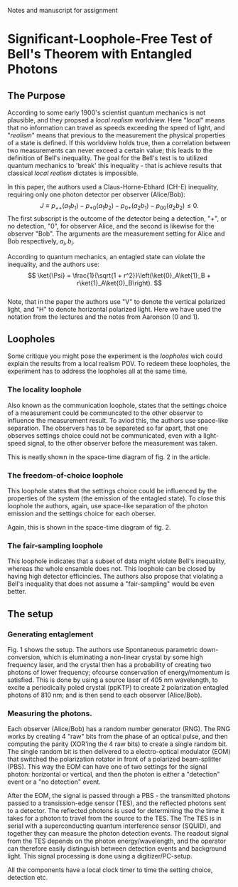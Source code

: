 Notes and manuscript for assignment
# Significant-Loophole-Free Test of Bell's Theorem with Entangled Photons
## The Purpose
According to some early 1900's scientist quantum mechanics is not plausible, and they propsed a *local realism* worldview. Here "*local*" means that no information can travel as speeds exceeding the speed of light, and "*realism*" means that previous to the measurement the physical properties of a state is defined. If this worldview holds true, then a correlation between two measurements can never exceed a certain value; this leads to the definition of Bell's inequality. The goal for the Bell's test is to utilized quantum mechanics to 'break' this inequality - that is achieve results that classical *local realism* dictates is impossible.

In this paper, the authors used a Claus-Horne-Ebhard (CH-E) inequality, requiring only one photon detector per observer (Alice/Bob):
$$
    J \equiv p_{++}(a_1b_1) - p_{+0}(a_1b_2) - p_{0+}(a_2b_1) - p_{00}(a_2b_2) \leq 0.
$$
The first subscript is the outcome of the detector being a detection, "+", or no detection, "0", for observer Alice, and the second is likewise for the observer "Bob". The arguments are the measurement setting for Alice and Bob respectively, $a_i,b_i$.

According to quantum mechanics, an entagled state can violate the inequality, and the authors use:
$$
    \ket{\Psi} = \frac{1}{\sqrt{1 + r^2}}\left(\ket{0}_A\ket{1}_B + r\ket{1}_A\ket{0}_B\right).
$$  
Note, that in the paper the authors use "V" to denote the vertical polarized light, and "H" to denote horizontal polarized light. Here we have used the notation from the lectures and the notes from Aaronson (0 and 1).

## Loopholes
Some critique you might pose the experiment is the *loopholes* wich could explain the results from a local realism POV. To redeem these loopholes, the experiment has to address the loopholes all at the same time.

### The locality loophole
Also known as the communication loophole, states that the settings choice of a measurement could be communcated to the other observer to influence the measurement result. To aviod this, the authors use space-like separation. The observers has to be separeted so far apart, that one observes settings choice could not be communicated, even with a light-speed signal, to the other observer before the measurement was taken.

This is neatly shown in the space-time diagram of fig. 2 in the article.

### The freedom-of-choice loophole
This loophole states that the settings choice could be influenced by the properties of the system (the emission of the entagled state). To close this loophole the authors, again, use space-like separation of the photon emission and the settings choice for each oberser.

Again, this is shown in the space-time diagram of fig. 2.

### The fair-sampling loophole
This loophole indicates that a subset of data might violate Bell's inequality, whereas the whole ensamble does not. This loophole can be closed by having high detector efficincies. The authors also propose that violating a Bell's inequality that does not assume a "fair-sampling" would be even better.

## The setup
### Generating entaglement
Fig. 1 shows the setup. The authors use Spontaneous parametric down-conversion, which is eluminating a non-linear crystal by some high frequency laser, and the crystal then has a probability of creating two photons of lower frequency; ofcourse conservation of energy/momentum is satisfied. This is done by using a source laser of 405 nm wavelength, to excite a periodically poled crystal (ppKTP) to create 2 polarization entagled photons of 810 nm; and is then send to each observer (Alice/Bob).

### Measuring the photons.
Each observer (Alice/Bob) has a random number generator (RNG). The RNG works by creating 4 "raw" bits from the phase of an optical pulse, and then computing the parity (XOR'ing the 4 raw bits) to create a single random bit. The single random bit is then delivered to a electro-optical modulator (EOM) that switched the polarization rotator in front of a polarized beam-splitter (PBS). This way the EOM can have one of two settings for the signal photon: horizontal or vertical, and then the photon is either a "detection" event or a "no detection" event.

After the EOM, the signal is passed through a PBS - the transmitted photons passed to a transission-edge sensor (TES), and the reflected photons sent to a detector. The reflected photons is used for determining the the time it takes for a photon to travel from the source to the TES. The The TES is in serial with a superconducting quantum interference sensor (SQUID), and together they can measure the photon detection events. The readout signal from the TES depends on the photon energy/wavelength, and the operator can therefore easily distinguish between detection events and background light. This signal processing is done using a digitizer/PC-setup.

All the components have a local clock timer to time the setting choice, detection etc.



